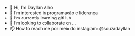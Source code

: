 - 👋 Hi, I’m Dayllan Alho
- 👀 I’m interested in programação e liderança
- 🌱 I’m currently learning gitHub
- 💞️ I’m looking to collaborate on ...
- 📫 How to reach me por meio do instagram: @souzadayllan

<!---f
DayGeoComputer/DayGeoComputer is a ✨ special ✨ repository because its `README.md` (this file) appears on your GitHub profile.
You can click the Preview link to take a look at your changes.
--->
